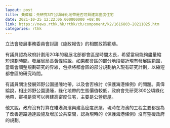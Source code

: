```yaml
---
layout: post
title: 黃偉綸：先研究3百公頃綠化地帶是否可興建高密度住宅
date: 2021-10-25 12:22:06.000000000 +08:00
link: https://news.rthk.hk/rthk/ch/component/k2/1616803-20211025.htm
categories: rthk
---
```


立法會發展事務委員會討論《施政報告》的相關政策範疇。

有議員認為政府計劃用20年的發展北部都會區是時間太長，希望當局能夠盡量縮短規劃時間。發展局局長黃偉綸說，如果都會區的部分地段鄰近現有發展區範圍，當局會調整規劃研究的界線，包括將都會區的部分規劃納入現有研究計劃，以縮短都會區的研究時間。

有議員關注發展郊野公園邊陲地帶，以及會否檢討《保護海港條例》的問題。黃偉綸說，相比郊野公園邊陲，綠化地帶的生態價值較低，政府會先研究300公頃綠化地帶，審視是否可以興建高密度住宅，主要是公營房屋。

他又說，政府沒有打算在維港海濱興建高密度房屋，現時在海濱的工程主要都是為了改善道路通達設施及增加公共空間，認為現時的《保護海港條例》沒有窒礙政府的規劃。
